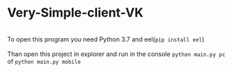 # Very-Simple-client-VK
<br>To open this program you need Python 3.7 and eel(```pip install eel```)</br>
<br>Than open this project in explorer and run in the console ```python main.py pc``` of ```python main.py mobile```</br>
